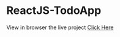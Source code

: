 # ReactJS-TodoApp

View in browser  the live project 
[Click Here](https://3000-d5541800-4e23-4fa7-85ea-20d2b06346cd.ws-us02.gitpod.io/)
